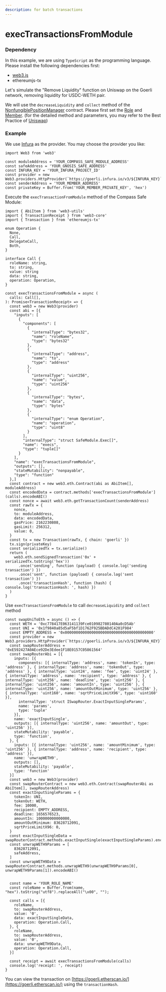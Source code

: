 ```yaml
---
description: for batch transactions
---
```


# execTransactionsFromModule

### Dependency

In this example, we are using `TypeScript` as the programming language. Please install the following dependencies first:

* [web3.js](https://web3js.readthedocs.io/en/v1.7.4/)
* ethereumjs-tx

Let's simulate the "Remove Liquidity" function on Uniswap on the Goerli network, removing liquidity for USDC-WETH pair.

We will use the `decreaseLiquidity` and `collect` method of the [NonfungiblePositionManager](https://goerli.etherscan.io/address/0xC36442b4a4522E871399CD717aBDD847Ab11FE88) contract. Please first set the [Role](../set-role.md) and [Member](../set-member.md).  (for the detailed method and parameters, you may refer to the Best Practice of [Uniswap](../best-practices/defi-dex-uniswap-v3.md))



### Example

We use [Infura](https://www.infura.io/zh) as the provider. You may choose the provider you like:

```
import Web3 from 'web3'

const moduleAddress = 'YOUR_COMPASS_SAFE_MODULE_ADDRESS'
const safeAddress = 'YOUR_GNOSIS_SAFE_ADDRESS'
const INFURA_KEY = 'YOUR_INFURA_PROJECT_ID'
const provider = new Web3.providers.HttpProvider(`https://goerli.infura.io/v3/${INFURA_KEY}`)
const senderAddress = 'YOUR_MEMBER_ADDRESS'
const privateKey = Buffer.from('YOUR_MEMBER_PRIVATE_KEY', 'hex')
```

Execute the `execTransactionFromModule` method of the Compass Safe Module:

```
import { AbiItem } from 'web3-utils'
import { TransactionReceipt } from 'web3-core'
import { Transaction } from 'ethereumjs-tx'

enum Operation {
  None,
  Call,
  DelegateCall,
  Both,
}

interface Call {
  roleName: string,
  to: string,
  value: string
  data: string,
  operation: Operation,
}

const execTransactionsFromModule = async (
  calls: Call[],
): Promise<TransactionReceipt> => {
  const web3 = new Web3(provider)
  const abi = [{
    "inputs": [
      {
        "components": [
          {
            "internalType": "bytes32",
            "name": "roleName",
            "type": "bytes32"
          },
          {
            "internalType": "address",
            "name": "to",
            "type": "address"
          },
          {
            "internalType": "uint256",
            "name": "value",
            "type": "uint256"
          },
          {
            "internalType": "bytes",
            "name": "data",
            "type": "bytes"
          },
          {
            "internalType": "enum Operation",
            "name": "operation",
            "type": "uint8"
          }
        ],
        "internalType": "struct SafeModule.Exec[]",
        "name": "execs",
        "type": "tuple[]"
      }
    ],
    "name": "execTransactionsFromModule",
    "outputs": [],
    "stateMutability": "nonpayable",
    "type": "function"
  },]
  const contract = new web3.eth.Contract(abi as AbiItem[], moduleAddress)
  const encodedData = contract.methods['execTransactionsFromModule'](calls).encodeABI()
  const nonce = await web3.eth.getTransactionCount(senderAddress)
  const rawTx = {
    nonce,
    to: moduleAddress,
    data: encodedData,
    gasPrice: 2162230808,
    gasLimit: 256312,
    value: 0,
  }
  const tx = new Transaction(rawTx, { chain: 'goerli' })
  tx.sign(privateKey)
  const serializedTx = tx.serialize()
  return (
    web3.eth.sendSignedTransaction('0x' + serializedTx.toString('hex'))
      .once('sending', function (payload) { console.log('sending transaction') })
      .once('sent', function (payload) { console.log('sent transaction') })
      .once('transactionHash', function (hash) { console.log('transactionHash: ', hash) })
  )
}
```

Use `execTransactionsFromModule` to call `decreaseLiquidity` and `collect` method

```
const swapUniToEth = async () => {
  const WETH = '0xc778417E063141139Fce010982780140Aa0cD5Ab'
  const UNI = '0x1f9840a85d5aF5bf1D1762F925BDADdC4201F984'
  const EMPTY_ADDRESS = '0x0000000000000000000000000000000000000000'
  const provider = new Web3.providers.HttpProvider(`https://goerli.infura.io/v3/${INFURA_KEY}`)
  const swapRouterAddress = '0xE592427A0AEce92De3Edee1F18E0157C05861564'
  const swapRouterAbi = [{
    inputs: [{
      components: [{ internalType: 'address', name: 'tokenIn', type: 'address' }, { internalType: 'address', name: 'tokenOut', type: 'address' }, { internalType: 'uint24', name: 'fee', type: 'uint24' }, { internalType: 'address', name: 'recipient', type: 'address' }, { internalType: 'uint256', name: 'deadline', type: 'uint256' }, { internalType: 'uint256', name: 'amountIn', type: 'uint256' }, { internalType: 'uint256', name: 'amountOutMinimum', type: 'uint256' }, { internalType: 'uint160', name: 'sqrtPriceLimitX96', type: 'uint160' }],
      internalType: 'struct ISwapRouter.ExactInputSingleParams',
      name: 'params',
      type: 'tuple'
    }],
    name: 'exactInputSingle',
    outputs: [{ internalType: 'uint256', name: 'amountOut', type: 'uint256' }],
    stateMutability: 'payable',
    type: 'function',
  }, {
    inputs: [{ internalType: 'uint256', name: 'amountMinimum', type: 'uint256' }, { internalType: 'address', name: 'recipient', type: 'address' }],
    name: 'unwrapWETH9',
    outputs: [],
    stateMutability: 'payable',
    type: 'function'
  }]
  const web3 = new Web3(provider)
  const swapRouterContract = new web3.eth.Contract(swapRouterAbi as AbiItem[], swapRouterAddress)
  const exactInputSingleParams = {
    tokenIn: UNI,
    tokenOut: WETH,
    fee: 10000,
    recipient: EMPTY_ADDRESS,
    deadline: 1656576523,
    amountIn: 100000000000000,
    amountOutMinimum: 83628712091,
    sqrtPriceLimitX96: 0,
  }
  const exactInputSingleData = swapRouterContract.methods.exactInputSingle(exactInputSingleParams).encodeABI()
  const unwrapWETH9Params = [
    83628712091,
    safeAddress,
  ]
  const unwrapWETH9Data = swapRouterContract.methods.unwrapWETH9(unwrapWETH9Params[0], unwrapWETH9Params[1]).encodeABI()


  const name = 'YOUR_ROLE_NAME'
  const roleName = Buffer.from(name, "hex").toString("utf8").replaceAll("\x00", "");

  const calls = [{
    roleName,
    to: swapRouterAddress,
    value: '0',
    data: exactInputSingleData,
    operation: Operation.Call,
  }, {
    roleName,
    to: swapRouterAddress,
    value: '0',
    data: unwrapWETH9Data,
    operation: Operation.Call,
  }]

  const receipt = await execTransactionsFromModule(calls)
  console.log('receipt: ', receipt)
}
```



You can view the transaction on [https://goerli.etherscan.io/](https://goerli.etherscan.io/) using the `transactionHash`.

